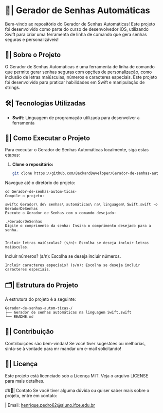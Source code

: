 # 🔐| Gerador de Senhas Automáticas

Bem-vindo ao repositório do Gerador de Senhas Automáticas! Este projeto foi desenvolvido como parte do curso de desenvolvedor iOS, utilizando Swift para criar uma ferramenta de linha de comando que gera senhas seguras e personalizáveis! 

## 🌟| Sobre o Projeto

O Gerador de Senhas Automáticas é uma ferramenta de linha de comando que permite gerar senhas seguras com opções de personalização, como inclusão de letras maiúsculas, números e caracteres especiais. Este projeto foi desenvolvido para praticar habilidades em Swift e manipulação de strings.

## 🛠️| Tecnologias Utilizadas

- **Swift**: Linguagem de programação utilizada para desenvolver a ferramenta

## 🚀| Como Executar o Projeto

Para executar o Gerador de Senhas Automáticas localmente, siga estas etapas:

1. **Clone o repositório:**
   ```bash
   git clone https://github.com/BackandDeveloper/Gerador-de-senhas-autom-ticas-.git
Navegue até o diretório do projeto:

```
cd Gerador-de-senhas-autom-ticas-
Compile o projeto:
```
```
swiftc Gerador\ de\ senhas\ automáticas\ na\ linguagem\ Swift.swift -o GeradorDeSenhas
Execute o Gerador de Senhas com o comando desejado:
```

```
./GeradorDeSenhas
Digite o comprimento da senha: Insira o comprimento desejado para a senha.

```

```

Incluir letras maiúsculas? (s/n): Escolha se deseja incluir letras maiúsculas.
```
Incluir números? (s/n): Escolha se deseja incluir números.

```
Incluir caracteres especiais? (s/n): Escolha se deseja incluir caracteres especiais.
```

## 🗂️| Estrutura do Projeto

A estrutura do projeto é a seguinte:

```
Gerador-de-senhas-autom-ticas-/
├── Gerador de senhas automáticas na linguagem Swift.swift
└── README.md
```

## 👥| Contribuição
Contribuições são bem-vindas! Se você tiver sugestões ou melhorias, sinta-se à vontade para mr mandar um e-mail solicitando!

## 📄| Licença
Este projeto está licenciado sob a Licença MIT. Veja o arquivo LICENSE para mais detalhes.

##📲| Contato
Se você tiver alguma dúvida ou quiser saber mais sobre o projeto, entre em contato:

 | Email: henrique.pedro62@aluno.ifce.edu.br
